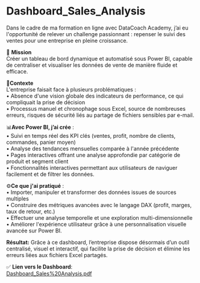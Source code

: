 # Dashboard_Sales_Analysis

Dans le cadre de ma formation en ligne avec DataCoach Academy, j’ai eu l'opportunité de relever un challenge passionnant : repenser le suivi des ventes pour une entreprise en pleine croissance.  

🎯 **Mission**  
Créer un tableau de bord dynamique et automatisé sous Power BI, capable de centraliser et visualiser les données de vente de manière fluide et efficace.  

🔎**Contexte**  
L'entreprise faisait face à plusieurs problématiques :  
•	Absence d'une vision globale des indicateurs de performance, ce qui compliquait la prise de décision  
•	Processus manuel et chronophage sous Excel, source de nombreuses erreurs, risques de sécurité liés au partage de fichiers sensibles par e-mail.  

📊**Avec Power BI, j’ai crée** :  
•	Suivi en temps réel des KPI clés (ventes, profit, nombre de clients, commandes, panier moyen)    
•	Analyse des tendances mensuelles comparée à l'année précédente  
•	Pages interactives offrant une analyse approfondie par catégorie de produit et segment client    
•	Fonctionnalités interactives permettant aux utilisateurs de naviguer facilement et de filtrer les données.  

⚙️**Ce que j'ai pratiqué** :  
•	Importer, manipuler et transformer des données issues de sources multiples  
•	Construire des métriques avancées avec le langage DAX (profit, marges, taux de retour, etc.)  
•	Effectuer une analyse temporelle et une exploration multi-dimensionnelle  
•	Améliorer l'expérience utilisateur grâce à une personnalisation visuelle avancée sur Power BI.  

**Résultat:**
Grâce à ce dashboard, l’entreprise dispose désormais d’un outil centralisé, visuel et interactif, qui facilite la prise de décision et élimine les erreurs liées aux fichiers Excel partagés.

✅ **Lien vers le Dashboard**:  
[Dashboard_Sales%20Analysis.pdf](https://github.com/ViktoryiaKM/Dashboard_Sales_Analysis_using_PowerBI/blob/main/Dashboard_Sales%20Analysis.pdf)
